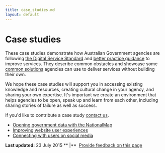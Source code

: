 ```yaml
---
title: case_studies.md
layout: default
---
```

Case studies
============

These case studies demonstrate how Australian Government agencies are following [the Digital Service Standard](digital_service_standard.md) and [better practice guidance](../digital_service_design_guide.md) to improve services. They describe common obstacles and showcase some [common solutions](../node/common_government_solutions.md) agencies can use to deliver services without building their own.

We hope these case studies will support you in accessing existing knowledge and resources, creating cultural change in your agency, and sharing your own expertise. It's important we create an environment that helps agencies to be open, speak up and learn from each other, including sharing stories of failure as well as success.

If you'd like to contribute a case study [contact us](../feedback-design-guidance%3Furl_from=case_studies.md).

-   [Opening government data with the NationalMap](../node/case_study_opening_government_data_with_the_nationalmap.md)
-   [Improving website user experiences](../node/case_study_improving_website_user_experiences.md)
-   [Connecting with users on social media](../node/case_study_connecting_with_users_on_social_media.md)

**Last updated:** 23 July 2015 ** |**  [Provide feedback on this page](../feedback%3Furl_from=Casestudies.html)

